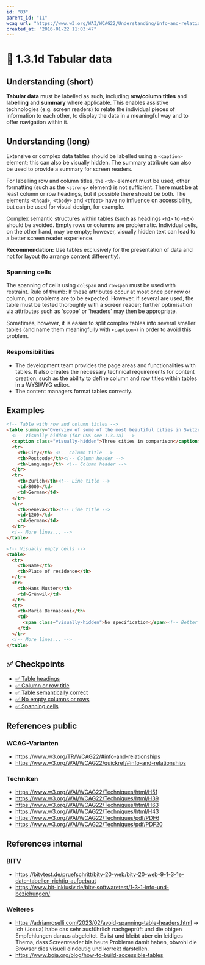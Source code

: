 ```yaml
---
id: "83"
parent_id: "11"
wcag_url: "https://www.w3.org/WAI/WCAG22/Understanding/info-and-relationships.html"
created_at: "2016-01-22 11:03:47"
---
```


# 📜 1.3.1d Tabular data

## Understanding (short)

**Tabular data** must be labelled as such, including **row/column titles** and **labelling** and **summary** where applicable. This enables assistive technologies (e.g. screen readers) to relate the individual pieces of information to each other, to display the data in a meaningful way and to offer navigation within it.

## Understanding (long)

Extensive or complex data tables should be labelled using a `<caption>` element; this can also be visually hidden. The summary attribute can also be used to provide a summary for screen readers.

For labelling row and column titles, the `<th>` element must be used; other formatting (such as the `<strong>` element) is not sufficient. There must be at least column or row headings, but if possible there should be both. The elements `<thead>`, `<tbody>` and `<tfoot>` have no influence on accessibility, but can be used for visual design, for example.

Complex semantic structures within tables (such as headings `<h1>` to `<h6>`) should be avoided. Empty rows or columns are problematic. Individual cells, on the other hand, may be empty; however, visually hidden text can lead to a better screen reader experience.

**Recommendation:** Use tables exclusively for the presentation of data and not for layout (to arrange content differently).

### Spanning cells

The spanning of cells using `colspan` and `rowspan` must be used with restraint. Rule of thumb: If these attributes occur at most once per row or column, no problems are to be expected. However, if several are used, the table must be tested thoroughly with a screen reader; further optimisation via attributes such as 'scope' or 'headers' may then be appropriate.

Sometimes, however, it is easier to split complex tables into several smaller tables (and name them meaningfully with `<caption>`) in order to avoid this problem.

### Responsibilities

- The development team provides the page areas and functionalities with tables. It also creates the necessary technical requirements for content creation, such as the ability to define column and row titles within tables in a WYSIWYG editor.
- The content managers format tables correctly.

## Examples

```html
<!-- Table with row and column titles -->
<table summary="Overview of some of the most beautiful cities in Switzerland">
  <!-- Visually hidden (for CSS see 1.3.1a) -->
  <caption class="visually-hidden">Three cities in comparison</caption>
  <tr>
    <th>City</th> <!-- Column title -->
    <th>Postcode</th><!-- Column header -->
    <th>Language</th> <!-- Column header -->
  </tr>
  <tr>
    <th>Zurich</th><!-- Line title -->
    <td>8000</td>
    <td>German</td>
  </tr>
  <tr>
    <th>Geneva</th><!-- Line title -->
    <td>1200</td>
    <td>German</td>
  </tr>
  <!-- More lines... -->
</table>

<!-- Visually empty cells -->
<table>
  <tr>
    <th>Name</th>
    <th>Place of residence</th>
  </tr>
  <tr>
    <th>Hans Muster</th>
    <td>Grünwil</td>
  </tr>
  <tr>
    <th>Maria Bernasconi</th>
    <td>
      <span class="visually-hidden">No specification</span><!-- Better than empty; could also be an icon with alt text -->
    </td>
  </tr>
  <!-- More lines... -->
</table>
```

## ✅ Checkpoints

- [✅ Table headings](table-headings)
- [✅ Column or row title](column-or-row-title)
- [✅ Table semantically correct](table-semantically-correct)
- [✅ No empty columns or rows](no-empty-columns-or-rows)
- [✅ Spanning cells](spanning-cells)

## References public

### WCAG-Varianten
- <https://www.w3.org/TR/WCAG22/#info-and-relationships>
- <https://www.w3.org/WAI/WCAG22/quickref/#info-and-relationships>

### Techniken
- <https://www.w3.org/WAI/WCAG22/Techniques/html/H51>
- <https://www.w3.org/WAI/WCAG22/Techniques/html/H39>
- <https://www.w3.org/WAI/WCAG22/Techniques/html/H63>
- <https://www.w3.org/WAI/WCAG22/Techniques/html/H43>
- <https://www.w3.org/WAI/WCAG22/Techniques/pdf/PDF6>
- <https://www.w3.org/WAI/WCAG22/Techniques/pdf/PDF20>

## References internal

### BITV
- <https://bitvtest.de/pruefschritt/bitv-20-web/bitv-20-web-9-1-3-1e-datentabellen-richtig-aufgebaut>
- <https://www.bit-inklusiv.de/bitv-softwaretest/1-3-1-info-und-beziehungen/>

### Weiteres
- <https://adrianroselli.com/2023/02/avoid-spanning-table-headers.html> → Ich (Josua) habe das sehr ausführlich nachgeprüft und die obigen Empfehlungen daraus abgeleitet. Es ist und bleibt aber ein leidiges Thema, dass Screenreader bis heute Probleme damit haben, obwohl die Browser dies visuell eindeutig und korrekt darstellen.
- <https://www.boia.org/blog/how-to-build-accessible-tables>